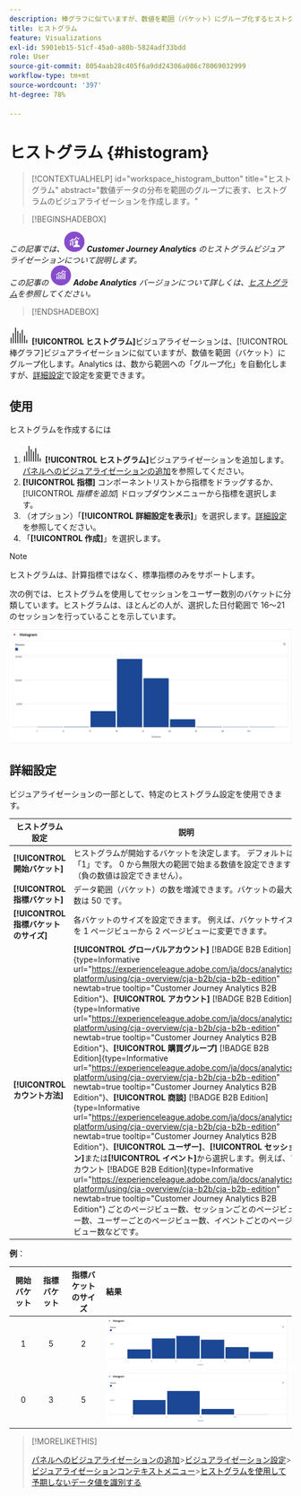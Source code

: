 ```yaml
---
description: 棒グラフに似ていますが、数値を範囲（バケット）にグループ化するヒストグラムを使用する方法を説明します。
title: ヒストグラム
feature: Visualizations
exl-id: 5901eb15-51cf-45a0-a80b-5824adf33bdd
role: User
source-git-commit: 8054aab28c405f6a9dd24306a086c78069032999
workflow-type: tm+mt
source-wordcount: '397'
ht-degree: 78%

---
```


# ヒストグラム {#histogram}

>[!CONTEXTUALHELP]
>id="workspace_histogram_button"
>title="ヒストグラム"
>abstract="数値データの分布を範囲のグループに表す、ヒストグラムのビジュアライゼーションを作成します。"


>[!BEGINSHADEBOX]

_この記事では、_![CustomerJourneyAnalytics](/help/assets/icons/CustomerJourneyAnalytics.svg) _&#x200B;**Customer Journey Analytics** のヒストグラムビジュアライゼーションについて説明します。_<br/>_この記事の_ ![AdobeAnalytics](/help/assets/icons/AdobeAnalytics.svg) _&#x200B;**Adobe Analytics** バージョンについて詳しくは、[ヒストグラム](https://experienceleague.adobe.com/ja/docs/analytics/analyze/analysis-workspace/visualizations/histogram)を参照してください。_

>[!ENDSHADEBOX]


![ヒストグラム](/help/assets/icons/Histogram.svg) **[!UICONTROL ヒストグラム]**&#x200B;ビジュアライゼーションは、[!UICONTROL 棒グラフ]ビジュアライゼーションに似ていますが、数値を範囲（バケット）にグループ化します。Analytics は、数から範囲への「グループ化」を自動化しますが、[詳細設定](#advanced-settings)で設定を変更できます。

## 使用

ヒストグラムを作成するには

1. ![ヒストグラム](/help/assets/icons/Histogram.svg) **[!UICONTROL ヒストグラム]**&#x200B;ビジュアライゼーションを追加します。[パネルへのビジュアライゼーションの追加](freeform-analysis-visualizations.md#add-visualizations-to-a-panel)を参照してください。
1. **[!UICONTROL 指標]** コンポーネントリストから指標をドラッグするか、[!UICONTROL *指標を追加*] ドロップダウンメニューから指標を選択します。
1. （オプション）「**[!UICONTROL 詳細設定を表示]**」を選択します。[詳細設定](#advanced-settings)を参照してください。
1. 「**[!UICONTROL 作成]**」を選択します。

>[!NOTE]
>
>ヒストグラムは、計算指標ではなく、標準指標のみをサポートします。

次の例では、ヒストグラムを使用してセッションをユーザー数別のバケットに分類しています。ヒストグラムは、ほとんどの人が、選択した日付範囲で 16～21 のセッションを行っていることを示しています。

![ヒストグラム](assets/histogram.png)

## 詳細設定

ビジュアライゼーションの一部として、特定のヒストグラム設定を使用できます。

| ヒストグラム設定 | 説明 |
|---|---|
| **[!UICONTROL 開始バケット]** | ヒストグラムが開始するバケットを決定します。 デフォルトは「1」です。 0 から無限大の範囲で始まる数値を設定できます（負の数値は設定できません）。 |
| **[!UICONTROL 指標バケット]** | データ範囲（バケット）の数を増減できます。バケットの最大数は 50 です。 |
| **[!UICONTROL 指標バケットのサイズ]** | 各バケットのサイズを設定できます。 例えば、バケットサイズを 1 ページビューから 2 ページビューに変更できます。 |
| **[!UICONTROL カウント方法]** | **[!UICONTROL グローバルアカウント]** [!BADGE B2B Edition]{type=Informative url="https://experienceleague.adobe.com/ja/docs/analytics-platform/using/cja-overview/cja-b2b/cja-b2b-edition" newtab=true tooltip="Customer Journey Analytics B2B Edition"}、**[!UICONTROL アカウント]** [!BADGE B2B Edition]{type=Informative url="https://experienceleague.adobe.com/ja/docs/analytics-platform/using/cja-overview/cja-b2b/cja-b2b-edition" newtab=true tooltip="Customer Journey Analytics B2B Edition"}、**[!UICONTROL 購買グループ]** [!BADGE B2B Edition]{type=Informative url="https://experienceleague.adobe.com/ja/docs/analytics-platform/using/cja-overview/cja-b2b/cja-b2b-edition" newtab=true tooltip="Customer Journey Analytics B2B Edition"}、**[!UICONTROL 商談]** [!BADGE B2B Edition]{type=Informative url="https://experienceleague.adobe.com/ja/docs/analytics-platform/using/cja-overview/cja-b2b/cja-b2b-edition" newtab=true tooltip="Customer Journey Analytics B2B Edition"}、**[!UICONTROL ユーザー]**、**[!UICONTROL セッション]**&#x200B;または&#x200B;**[!UICONTROL イベント]**&#x200B;から選択します。例えば、アカウント [!BADGE B2B Edition]{type=Informative url="https://experienceleague.adobe.com/ja/docs/analytics-platform/using/cja-overview/cja-b2b/cja-b2b-edition" newtab=true tooltip="Customer Journey Analytics B2B Edition"} ごとのページビュー数、セッションごとのページビュー数、ユーザーごとのページビュー数、イベントごとのページビュー数などです。 |

<!--Russ or Meike - Check Hit Type link above. -->

**例**：

| 開始バケット | 指標バケット | 指標バケットのサイズ | 結果 |
|:----:|:--:|:--:|:--|
| 1 | 5 | 2 | ![ヒストグラム、開始バケット 1、指標バケット 5、指標バケットのサイズ 2](assets/histogram-1-5-2.png) |
| 0 | 3 | 5 | ![ヒストグラム、開始バケット 0、指標バケット 3、指標バケットのサイズ 5](assets/histogram-0-3-5.png) |

>[!MORELIKETHIS]
>
>[パネルへのビジュアライゼーションの追加](/help/analysis-workspace/visualizations/freeform-analysis-visualizations.md#add-visualizations-to-a-panel)
>&#x200B;>[ビジュアライゼーション設定](/help/analysis-workspace/visualizations/freeform-analysis-visualizations.md#settings)
>&#x200B;>[ビジュアライゼーションコンテキストメニュー](/help/analysis-workspace/visualizations/freeform-analysis-visualizations.md#context-menu)
>&#x200B;>[ヒストグラムを使用して予期しないデータ値を識別する](https://experienceleaguecommunities.adobe.com/t5/adobe-analytics-blogs/using-histograms-to-identify-unexpected-data-values/ba-p/596168?profile.language=ja)

